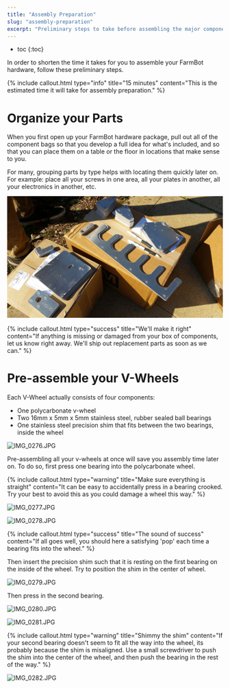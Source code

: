 ```yaml
---
title: "Assembly Preparation"
slug: "assembly-preparation"
excerpt: "Preliminary steps to take before assembling the major components of your FarmBot"
---
```


* toc
{:toc}

In order to shorten the time it takes for you to assemble your FarmBot hardware, follow these preliminary steps.

{%
include callout.html
type="info"
title="15 minutes"
content="This is the estimated time it will take for assembly preparation."
%}



# Organize your Parts

When you first open up your FarmBot hardware package, pull out all of the component bags so that you develop a full idea for what's included, and so that you can place them on a table or the floor in locations that make sense to you.

For many, grouping parts by type helps with locating them quickly later on. For example: place all your screws in one area, all your plates in another, all your electronics in another, etc.

![20150113_124656.jpg](20150113_124656.jpg)



{%
include callout.html
type="success"
title="We'll make it right"
content="If anything is missing or damaged from your box of components, let us know right away. We'll ship out replacement parts as soon as we can."
%}



# Pre-assemble your V-Wheels

Each V-Wheel actually consists of four components:
* One polycarbonate v-wheel
* Two 16mm x 5mm x 5mm stainless steel, rubber sealed ball bearings
* One stainless steel precision shim that fits between the two bearings, inside the wheel

![IMG_0276.JPG](IMG_0276.JPG)

Pre-assembling all your v-wheels at once will save you assembly time later on. To do so, first press one bearing into the polycarbonate wheel.

{%
include callout.html
type="warning"
title="Make sure everything is straight"
content="It can be easy to accidentally press in a bearing crooked. Try your best to avoid this as you could damage a wheel this way."
%}



![IMG_0277.JPG](IMG_0277.JPG)



![IMG_0278.JPG](IMG_0278.JPG)



{%
include callout.html
type="success"
title="The sound of success"
content="If all goes well, you should here a satisfying 'pop' each time a bearing fits into the wheel."
%}

Then insert the precision shim such that it is resting on the first bearing on the inside of the wheel. Try to position the shim in the center of wheel.

![IMG_0279.JPG](IMG_0279.JPG)

 Then press in the second bearing.

![IMG_0280.JPG](IMG_0280.JPG)



![IMG_0281.JPG](IMG_0281.JPG)



{%
include callout.html
type="warning"
title="Shimmy the shim"
content="If your second bearing doesn't seem to fit all the way into the wheel, its probably because the shim is misaligned. Use a small screwdriver to push the shim into the center of the wheel, and then push the bearing in the rest of the way."
%}



![IMG_0282.JPG](IMG_0282.JPG)


